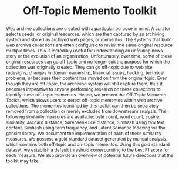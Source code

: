 ---
abstract: 'Web archive collections are created with a particular purpose in mind.
  A curator selects seeds, or original resources, which are then captured by an archiving
  system and stored as archived web pages, or mementos. The systems that build web
  archive collections are often configured to revisit the same original resource multiple
  times. This is incredibly useful for understanding an unfolding news story or the
  evolution of an organization. Unfortunately, over time, some of these original resources
  can go off-topic and no longer suit the purpose for which the collection was originally
  created. They can go off-topic due to web site redesigns, changes in domain ownership,
  financial issues, hacking, technical problems, or because their content has moved
  on from the original topic. Even though they are off-topic, the archiving system
  will still capture them, thus it becomes imperative to anyone performing research
  on these collections to identify these off-topic mementos. Hence, we present the
  Off-Topic Memento Toolkit, which allows users to detect off-topic mementos within
  web archive collections. The mementos identified by this toolkit can then be separately
  removed from a collection or merely excluded from downstream analysis. The following
  similarity measures are available: byte count, word count, cosine similarity, Jaccard
  distance, Sørensen-Dice distance, Simhash using raw text content, Simhash using
  term frequency, and Latent Semantic Indexing via the gensim library. We document
  the implementation of each of these similarity measures. We possess a gold standard
  dataset generated by manual analysis, which contains both off-topic and on-topic
  mementos. Using this gold standard dataset, we establish a default threshold corresponding
  to the best F1 score for each measure. We also provide an overview of potential
  future directions that the toolkit may take.'
creators:
- Jones, Shawn
- Nelson, Michael
- Weigle, Michele
date: null
document_url: https://services.phaidra.univie.ac.at/api/object/o:923618/download
grand_parent: iPRES
institutions: []
keywords:
- boston
landing_page_url: https://phaidra.univie.ac.at/o:923618
language: eng
layout: publication
license: CC BY 4.0 International
notes_url: null
parent: iPRES 2018
presentation_url: null
publication_type: paper
size: 3119450
source_name: iPRES
title: Off-Topic Memento Toolkit
year: 2018
---